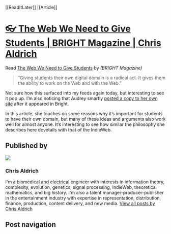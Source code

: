 [[ReadItLater]] [[Article]]

# [👓 The Web We Need to Give Students | BRIGHT Magazine | Chris Aldrich](https://boffosocko.com/2018/05/05/the-web-we-need-to-give-students-bright-magazine/)

Read [The Web We Need to Give Students](https://brightthemag.com/the-web-we-need-to-give-students-311d97713713) by *(BRIGHT Magazine)*

> “Giving students their own digital domain is a radical act. It gives them the ability to work on the Web and with the Web.”

Not sure how this surfaced into my feeds again today, but interesting to see it pop up. I’m also noticing that Audrey smartly [posted a copy to her own site](http://hackeducation.com/2015/10/19/domains) after it appeared in Bright.

In this article, she touches on some reasons why it’s important for students to have their own domain, but many of these ideas and arguments also work well for almost anyone. It’s interesting to see how similar the philosophy she describes here dovetails with that of the IndieWeb.

## Published by

![](https://secure.gravatar.com/avatar/d5fb4e498fe609cc29b04e5b7ad688c4?s=56&d=identicon&r=pg)

### Chris Aldrich

I'm a biomedical and electrical engineer with interests in information theory, complexity, evolution, genetics, signal processing, IndieWeb, theoretical mathematics, and big history. I'm also a talent manager-producer-publisher in the entertainment industry with expertise in representation, distribution, finance, production, content delivery, and new media. [View all posts by Chris Aldrich](https://boffosocko.com/author/chrisaldrich/)

## Post navigation